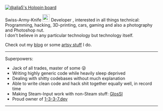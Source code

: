 [![@alia5's Holopin board](https://holopin.io/api/user/board?user=alia5)](https://holopin.io/@alia5)


Swiss-Army-Knife <img src="https://user-images.githubusercontent.com/3527662/160848829-0c657859-38b9-4b79-9b05-3dd9c1ed8b44.png" width="24" height="24"> Developer , interested in all things technical: Programming, hacking, 3D-printing, cars, gaming and also a photography and Photoshop nut.  
I don't believe in any particular technology but technology itself.

Check out my [blog](https://behind.flatspot.pictures) or some [artsy stuff](https://www.flatspot.pictures) I do.

---

Superpowers:

- Jack of all trades, master of some 😜
- Writing highly generic code while heavily sleep deprived
- Dealing with shitty codebases without much explanation
- Able to write clean code and hack shit together equally well, in record time
- Making Steam-Input work with non-Steam stuff: [GlosSI](https://github.com/Alia5/GlosSI)
- Proud owner of [1-3-3-7.dev](https://1-3-3-7.dev)  

---
